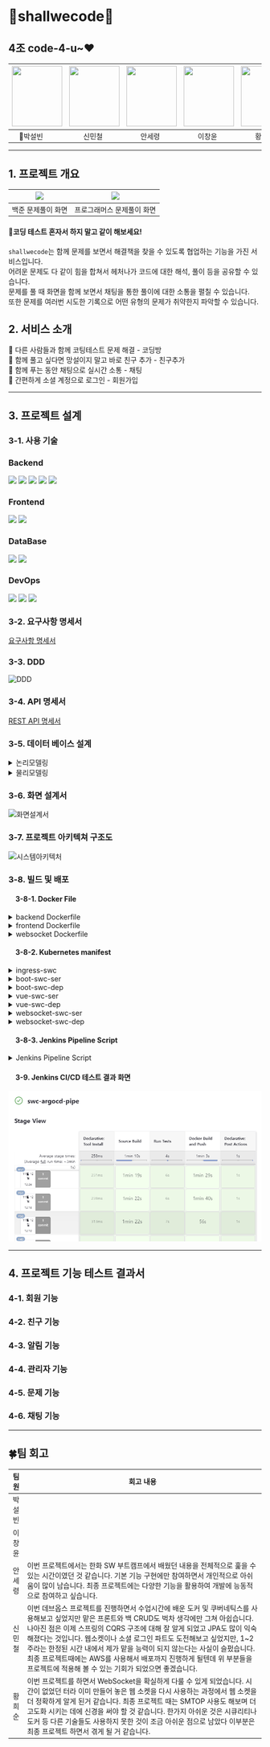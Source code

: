 # 🕺shallwecode💃

## 4조 code-4-u~❤️
| <img src="https://github.com/user-attachments/assets/e8ef07c1-cd65-40ea-adbb-b8b29a8378c9" width="100" height="120"> | <img src="https://github.com/user-attachments/assets/a572f18a-93ae-472b-824e-fd7a1b0901dd" width="100" height="120"> | <img src=https://github.com/user-attachments/assets/572d5d55-3fd4-45ec-aafb-7bfcc6cd0074 width="100" height="120"> | <img src="https://github.com/user-attachments/assets/a29498d0-457d-4ba1-a0f3-cc077a7ac72c" width="100" height="120"> | <img src="https://github.com/user-attachments/assets/0210e617-2211-461c-9b16-2780d90b6da3" width="100" height="120"> |
|----------------------------------------------------------------------------------------------------------------------|---------------------------------------------------------------------------------------------------------------------|-------------------------------------------------------------------------------------------------------------------|---------------------------------------------------------------------------------------------------------------------|---------------------------------------------------------------------------------------------------------------------|
| &emsp;👑박설빈                                                                                                          | &emsp;&emsp;신민철                                                                                                           | &emsp;&emsp;안세령                                                                                                         | &emsp;&emsp;이창윤                                                                                                           | &emsp;&emsp;황희순                                                                                                           |

---

## 1. 프로젝트 개요


| <img src="https://github.com/user-attachments/assets/4ea99464-8f19-4d2c-a06b-d5849c2318b4"> | <img src="https://github.com/user-attachments/assets/6cd1c074-6d1f-461b-bc38-618c85f7821e"> |
|---------------------------------------------------------------------------------------------------------------------|---------------------------------------------------------------------------------------------------------------------|
| 백준 문제풀이 화면                                                                                                          | 프로그래머스 문제풀이 화면                                                                                                      |


#### 📢코딩 테스트 혼자서 하지 말고 같이 해보세요!
`shallwecode`는 함께 문제를 보면서 해결책을 찾을 수 있도록 협업하는 기능을 가진 서비스입니다. <br>
어려운 문제도 다 같이 힘을 합쳐서 헤처나가 코드에 대한 해석, 풀이 등을 공유할 수 있습니다. <br>
문제를 풀 때 화면을 함께 보면서 채팅을 통한 풀이에 대한 소통을 펼칠 수 있습니다.<br>
또한 문제를 여러번 시도한 기록으로 어떤 유형의 문제가 취약한지 파악할 수 있습니다.

## 2. 서비스 소개

📌 다른 사람들과 함께 코팅테스트 문제 해결 - 코딩방<br>
📌 함께 풀고 싶다면 망설이지 말고 바로 친구 추가 - 친구추가<br>
📌 함께 푸는 동안 채팅으로 실시간 소통 - 채팅<br>
📌 간편하게 소셜 계정으로 로그인 - 회원가입

---

## 3. 프로젝트 설계
### 3-1. 사용 기술
### Backend
<div> 
  <img src="https://img.shields.io/badge/java-007396?style=for-the-badge&logo=java&logoColor=white">
  <img src="https://img.shields.io/badge/springboot-6DB33F?style=for-the-badge&logo=springboot&logoColor=white">
  <img src="https://img.shields.io/badge/springsecurity-6DB33F?style=for-the-badge&logo=springsecurity&logoColor=white">
<img src="https://img.shields.io/badge/oauth-black?style=for-the-badge&logoColor=white">
<img src="https://img.shields.io/badge/gradle-02303A?style=for-the-badge&logo=gradle&logoColor=white">
</div>

### Frontend

<div>
  <img src="https://img.shields.io/badge/vue.js-4FC08D?style=for-the-badge&logo=vuedotjs&logoColor=white">
<img src="https://img.shields.io/badge/axios-5A29E4?style=for-the-badge&logo=axios&logoColor=white">
</div>

### DataBase

<div>
  <img src="https://img.shields.io/badge/mariaDB-003545?style=for-the-badge&logo=mariaDB&logoColor=white"> 
 <img src="https://img.shields.io/badge/amazonrds-527FFF?style=for-the-badge&logo=amazonrds&logoColor=white"> 
</div>

### DevOps

<div>
  <img src="https://img.shields.io/badge/docker-2496ED?style=for-the-badge&logo=docker&logoColor=white">
  <img src="https://img.shields.io/badge/kubernetes-326CE5?style=for-the-badge&logo=kubernetes&logoColor=white">
  <img src="https://img.shields.io/badge/jenkins-D24939?style=for-the-badge&logo=jenkins&logoColor=white">
</div>


### 3-2. 요구사항 명세서
[요구사항 명세서](https://docs.google.com/spreadsheets/d/1bRwfT5mg1KW_7RQop6wORBJzDpd7K0l4RdZxASc_S_c/edit?gid=0#gid=0)

### 3-3. DDD
![DDD](https://github.com/user-attachments/assets/2773ed9b-7847-4d89-bebc-5a34403448e1)

### 3-4. API 명세서
[REST API 명세서](https://docs.google.com/spreadsheets/d/1bRwfT5mg1KW_7RQop6wORBJzDpd7K0l4RdZxASc_S_c/edit?gid=1114348114#gid=1114348114)

### 3-5. 데이터 베이스 설계
<div>
<details>
  <summary>논리모델링</summary>

  ![논리ERD](https://github.com/user-attachments/assets/c164f676-f2b8-462d-a9d8-12629f859077)
</details>
</div>
<div>
<details>
  <summary>물리모델링</summary>

  ![물리ERD](https://github.com/user-attachments/assets/736b15bd-78e4-447b-aafa-c107cfb4cf5c)
</details>
</div>

### 3-6. 화면 설계서

![화면설계서](https://github.com/user-attachments/assets/0134eacb-9f31-45b0-a89c-580a18efa402)

### 3-7. 프로젝트 아키텍쳐 구조도

![시스템아키텍처](https://github.com/user-attachments/assets/c44329fe-d7be-4f2e-b274-3f9758b9a8fc)

### 3-8. 빌드 및 배포 

#### &emsp;3-8-1. Docker File
<details>
  <summary>backend Dockerfile</summary>

  ```dockerfile
FROM openjdk:17-alpine
WORKDIR /app
COPY build/libs/*.jar ./
COPY .env .env
RUN mv $(ls *.jar | grep -v plain) app.jar
ENTRYPOINT ["java", "-jar", "app.jar"]
```
</details>

<details>
  <summary>frontend Dockerfile</summary>

  ```dockerfile
FROM nginx:stable-alpine
COPY dist /usr/share/nginx/html
COPY nginx.conf /etc/nginx/conf.d/default.conf
EXPOSE 80
CMD ["nginx", "-g", "daemon off;"]
```
</details>

<details>
  <summary>websocket Dockerfile</summary>

  ```dockerfile
FROM node:lts-alpine
WORKDIR /app
COPY . .
RUN npm install
CMD ["node", "index.js"]
```
</details>

#### &emsp;3-8-2. Kubernetes manifest
<details>
  <summary>ingress-swc</summary>

  ```yml
apiVersion: networking.k8s.io/v1
kind: Ingress
metadata:
  name: ingress-swc
  annotations:
    nginx.ingress.kubernetes.io/ssl-redirect: "false"
    nginx.ingress.kubernetes.io/rewrite-target: /$2
spec:
  ingressClassName: nginx
  rules:
    - http:
        paths:
          - path: /()(.*)
            pathType: ImplementationSpecific
            backend:
              service:
                name: vue-swc-ser
                port:
                  number: 8000
          - path: /boot(/|$)(.*)
            pathType: ImplementationSpecific
            backend:
              service:
                name: boot-swc-ser
                port:
                  number: 8001
          - path: /ws(/|$)(.*)
            pathType: ImplementationSpecific
            backend:
              service:
                name: websocket-swc-ser
                port:
                  number: 8002
```
</details>

<details>
  <summary>boot-swc-ser</summary>

  ```yml
apiVersion: v1
kind: Service
metadata:
  name: boot-swc-ser
spec:
  type: ClusterIP
  ports:
    - port: 8001
      targetPort: 8080
  selector:
    app: boot-swc-kube
```
</details>

<details>
  <summary>boot-swc-dep</summary>

  ```yml
apiVersion: apps/v1
kind: Deployment
metadata:
  name: boot-swc-dep
spec:
  selector:
    matchLabels:
      app: boot-swc-kube
  replicas: 1
  template:
    metadata:
      labels:
        app: boot-swc-kube
    spec:
      containers:
        - name: boot-container
          image: seolbin/swc_boot_project:latest
          imagePullPolicy: Always
          ports:
            - containerPort: 8080
```
</details>

<details>
  <summary>vue-swc-ser</summary>

  ```yml
apiVersion: v1
kind: Service
metadata:
  name: vue-swc-ser
spec:
  type: ClusterIP
  ports:
    - port: 8000
      targetPort: 80
  selector:
    app: vue-swc-kube
```
</details>

<details>
  <summary>vue-swc-dep</summary>

  ```yml
apiVersion: apps/v1
kind: Deployment
metadata:
  name: vue-swc-dep
spec:
  selector:
    matchLabels:
      app: vue-swc-kube
  template:
    metadata:
      labels:
        app: vue-swc-kube
    spec:
      containers:
        - name: vue-container
          image: seolbin/swc_vue_project:latest
          imagePullPolicy: Always
          ports:
            - containerPort: 80
```
</details>

<details>
  <summary>websocket-swc-ser</summary>

  ```yml
apiVersion: v1
kind: Service
metadata:
  name: websocket-swc-ser
spec:
  type: ClusterIP
  ports:
    - port: 8002
      targetPort: 1234
  selector:
    app: websocket-swc-kube
```
</details>

<details>
  <summary>websocket-swc-dep</summary>

  ```yml
apiVersion: apps/v1
kind: Deployment
metadata:
  name: websocket-swc-dep
spec:
  selector:
    matchLabels:
      app: websocket-swc-kube
  replicas: 1
  template:
    metadata:
      labels:
        app: websocket-swc-kube
    spec:
      containers:
        - name: websocket-container
          image: seolbin/swc_websocket_project:latest
          imagePullPolicy: Always
          ports:
            - containerPort: 1234
```
</details>

#### &emsp;3-8-3. Jenkins Pipeline Script
<details>
  <summary>Jenkins Pipeline Script</summary>

  ```pipeline script
pipeline {
    agent any

    tools {
        gradle 'gradle'
        jdk 'openJDK17'
    }

    environment {
        SOURCE_GITHUB_URL = 'https://github.com/code-4-u/shallwecode/'
        MANIFESTS_GITHUB_URL = 'https://github.com/seolbin01/k8s-manifests'
        GIT_USERNAME = 'seolbin01'
        GIT_EMAIL = 'seolbinpark01@gmail.com'
        DOCKERHUB_CREDENTIALS = credentials('DOCKERHUB_PASSWORD')
        GITHUB_URL = 'https://github.com/code-4-u/shallwecode'
        FRONTEND_IMAGE = 'swc_vue_project'
        BACKEND_IMAGE = 'swc_boot_project'
        WEBSOCKET_IMAGE = 'swc_websocket_project'
    }

    stages {
        stage('Source Build') {
            steps {
                git branch: 'simple/chore', url: "${env.SOURCE_GITHUB_URL}"
                script {
                    dir('backend') { 
                        configFileProvider([configFile(fileId: 'shallwecodeenv', targetLocation: '.env')]) {
                            if (isUnix()) {
                                sh "chmod +x ./gradlew"
                                sh "./gradlew clean build"
                            } else {
                                bat "gradlew.bat clean build"
                            }
                        }
                    }
                    dir('frontend') {
                        if (isUnix()) {
                            sh 'rm -rf dist'
                            sh 'npm install'
                            sh 'npm run build'
                        } else {
                            bat 'if exist dist rd /s /q dist'
                            bat 'npm install'
                            bat 'npm run build'
                        }
                    }
                    dir('websocket-server') {
                        if (isUnix()) {
                            sh 'npm install'
                        } else {
                            bat 'npm install'
                        }
                    }
                }
            }
        }

        stage('Run Tests') {
            steps {
                script {
                    dir('backend') { 
                        configFileProvider([configFile(fileId: 'shallwecodeenv', targetLocation: '.env')]) {
                            if (isUnix()) {
                                sh "./gradlew test"
                            } else {
                                bat "gradlew.bat test"
                            }
                        }
                    }
                }
            }
            post {
                always {
                    junit '**/build/test-results/test/*.xml'
                }
            }
        }

        stage('Docker Build and Push') {
            steps {
                script {
                    withCredentials([usernamePassword(credentialsId: 'DOCKERHUB_PASSWORD', 
                                                    usernameVariable: 'DOCKER_USER', 
                                                    passwordVariable: 'DOCKER_PASS')]) {
                        dir('backend') {
                            if (isUnix()) {
                                sh "docker build -t ${DOCKER_USER}/${BACKEND_IMAGE}:latest ."
                                sh "docker login -u ${DOCKER_USER} -p ${DOCKER_PASS}"
                                sh "docker push ${DOCKER_USER}/${BACKEND_IMAGE}:latest"
                            } else {
                                bat "docker build -t ${DOCKER_USER}/${BACKEND_IMAGE}:latest ."
                                bat "docker login -u %DOCKER_USER% -p %DOCKER_PASS%"
                                bat "docker push ${DOCKER_USER}/${BACKEND_IMAGE}:latest"
                            }
                        }
                        dir('frontend') {
                            if (isUnix()) {
                                sh "docker build -t ${DOCKER_USER}/${FRONTEND_IMAGE}:latest ."
                                sh "docker push ${DOCKER_USER}/${FRONTEND_IMAGE}:latest"
                            } else {
                                bat "docker build -t ${DOCKER_USER}/${FRONTEND_IMAGE}:latest ."
                                bat "docker push ${DOCKER_USER}/${FRONTEND_IMAGE}:latest"
                            }
                        }
                        dir('websocket-server') {
                            if (isUnix()) {
                                sh "docker build -t ${DOCKER_USER}/${WEBSOCKET_IMAGE}:latest ."
                                sh "docker push ${DOCKER_USER}/${WEBSOCKET_IMAGE}:latest"
                            } else {
                                bat "docker build -t ${DOCKER_USER}/${WEBSOCKET_IMAGE}:latest ."
                                bat "docker push ${DOCKER_USER}/${WEBSOCKET_IMAGE}:latest"
                            }
                        }
                    }
                }
            }
        }
    }

    post {
        always {
            script {
                if (isUnix()) {
                    sh 'docker logout'
                } else {
                    bat 'docker logout'
                }
            }
        }
        success {
            withCredentials([string(credentialsId: 'discord', variable: 'DISCORD')]) {
                discordSend(
                    description: """
                    **빌드 성공!** :tada:
                    
                    **제목**: ${currentBuild.displayName}
                    **결과**: :white_check_mark: ${currentBuild.currentResult}
                    **실행 시간**: ${currentBuild.duration / 1000}s
                    **링크**: [빌드 결과 보기](${env.BUILD_URL})
                    """,
                    title: "${env.JOB_NAME} 빌드 성공!", 
                    webhookURL: "$DISCORD"
                )
            }
        }
        failure {
            withCredentials([string(credentialsId: 'discord', variable: 'DISCORD')]) {
                discordSend(
                    description: """
                    **빌드 실패!** :x:
                    
                    **제목**: ${currentBuild.displayName}
                    **결과**: :x: ${currentBuild.currentResult}
                    **실행 시간**: ${currentBuild.duration / 1000}s
                    **링크**: [빌드 결과 보기](${env.BUILD_URL})
                    """,
                    title: "${env.JOB_NAME} 빌드 실패!", 
                    webhookURL: "$DISCORD"
                )
            }
        }
    }
}
```
</details>


#### &emsp;3-9. Jenkins CI/CD 테스트 결과 화면
<img src="images/jenkins테스트결과.png">

---

## 4. 프로젝트 기능 테스트 결과서

### 4-1. 회원 기능 

### 4-2. 친구 기능

### 4-3. 알림 기능

### 4-4. 관리자 기능

### 4-5. 문제 기능

### 4-6. 채팅 기능

---

## 🍀팀 회고

| 팀원  | 회고 내용                                                                                                                                                                                                                                                                                                 |
|:---:|-------------------------------------------------------------------------------------------------------------------------------------------------------------------------------------------------------------------------------------------------------------------------------------------------------|
| 박설빈 |                                                                                                                                                                                                                                                                                                       |
| 이창윤 |                                                                                                                                                                                                                                                                                                       |
| 안세령 | 이번 프로젝트에서는 한화 SW 부트캠프에서 배웠던 내용을 전체적으로 훑을 수 있는 시간이였던 것 같습니다. 기본 기능 구현에만 참여하면서 개인적으로 아쉬움이 많이 남습니다. 최종 프로젝트에는 다양한 기능을 활용하여 개발에 능동적으로 참여하고 싶습니다.                                                                                                                                                          |
| 신민철 | 이번 데브옵스 프로젝트를 진행하면서 수업시간에 배운 도커 및 쿠버네틱스를 사용해보고 싶었지만 맡은 프론트와 백 CRUD도 벅차 생각에만 그쳐 아쉽습니다. 나아진 점은 이제 스프링의 CQRS 구조에 대해 잘 알게 되었고 JPA도 많이 익숙해졌다는 것입니다. 웹소켓이나 소셜 로그인 파트도 도전해보고 싶었지만, 1~2주라는 한정된 시간 내에서 제가 맡을 능력이 되지 않는다는 사실이 슬펐습니다. 최종 프로젝트때에는 AWS를 사용해서 배포까지 진행하게 될텐데 위 부분들을 프로젝트에 적용해 볼 수 있는 기회가 되었으면 좋겠습니다. |
| 황희순 | 이번 프로젝트를 하면서 WebSocket을 확실하게 다룰 수 있게 되었습니다. 시간이 없었던 터라 이미 만들어 놓은 웹 소켓을 다시 사용하는 과정에서 웹 소켓을 더 정확하게 알게 된거 같습니다. 최종 프로젝트 때는 SMTOP 사용도 해보며 더 고도화 시키는 데에 신경을 써야 할 것 같습니다. 한가지 아쉬운 것은 시큐리티나 도커 등 다른 기술들도 사용하지 못한 것이 조금 아쉬운 점으로 남았다 이부분은 최종 프로젝트 하면서 겪게 될 거 같습니다.                                             |
